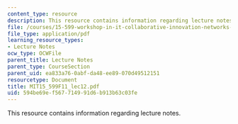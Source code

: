 ```yaml
---
content_type: resource
description: This resource contains information regarding lecture notes.
file: /courses/15-599-workshop-in-it-collaborative-innovation-networks-fall-2011/594be69ef567714991d6b913b63c03fe_MIT15_599F11_lec12.pdf
file_type: application/pdf
learning_resource_types:
- Lecture Notes
ocw_type: OCWFile
parent_title: Lecture Notes
parent_type: CourseSection
parent_uid: ea833a76-0abf-da48-ee89-070d49512151
resourcetype: Document
title: MIT15_599F11_lec12.pdf
uid: 594be69e-f567-7149-91d6-b913b63c03fe
---
```

This resource contains information regarding lecture notes.

